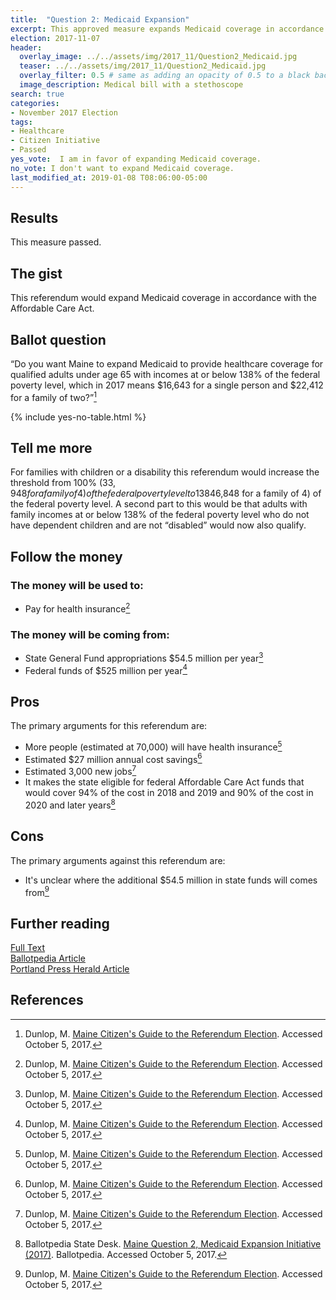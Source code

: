 ```yaml
---
title:  "Question 2: Medicaid Expansion"
excerpt: This approved measure expands Medicaid coverage in accordance with the Affordable Care Act.
election: 2017-11-07
header:
  overlay_image: ../../assets/img/2017_11/Question2_Medicaid.jpg
  teaser: ../../assets/img/2017_11/Question2_Medicaid.jpg
  overlay_filter: 0.5 # same as adding an opacity of 0.5 to a black background
  image_description: Medical bill with a stethoscope
search: true
categories:
- November 2017 Election
tags:
- Healthcare
- Citizen Initiative
- Passed
yes_vote:  I am in favor of expanding Medicaid coverage.
no_vote: I don't want to expand Medicaid coverage.
last_modified_at: 2019-01-08 T08:06:00-05:00
---
```


## Results
This measure passed.

## The gist
This referendum would expand Medicaid coverage in accordance with the Affordable Care Act.

## Ballot question
“Do you want Maine to expand Medicaid to provide healthcare coverage for qualified adults under age 65 with incomes at or below 138% of the federal poverty level, which in 2017 means $16,643 for a single person and $22,412 for a family of two?”[^3]

{% include yes-no-table.html %}


## Tell me more
For families with children or a disability this referendum would increase the threshold from 100% ($33,948 for a family of 4) of the federal poverty level to 138% ($46,848 for a family of 4) of the federal poverty level.  A second part to this would be that adults with family incomes at or below 138% of the federal poverty level who do not have dependent children and are not “disabled” would now also qualify.

## Follow the money
### The money will be used to:
* Pay for health insurance[^3]

### The money will be coming from:
* State General Fund appropriations $54.5 million per year[^3]
* Federal funds of $525 million per year[^3]

## Pros
The primary arguments for this referendum are:

* More people (estimated at 70,000) will have health insurance[^3]
* Estimated $27 million annual cost savings[^3]
* Estimated 3,000 new jobs[^3]
* It makes the state eligible for federal Affordable Care Act funds that would cover 94% of the cost in 2018 and 2019 and 90% of the cost in 2020 and later years[^1]

## Cons
The primary arguments against this referendum are:
* It's unclear where the additional $54.5 million in state funds will comes from[^3]

## Further reading
[Full Text](http://www.mainelegislature.org/legis/bills/getPDF.asp?paper=SP0240&item=1&snum=128)
<br>[Ballotpedia Article](https://ballotpedia.org/Maine_Question_2,_Medicaid_Expansion_Initiative_(2017))
<br>[Portland Press Herald Article](http://www.pressherald.com/2017/10/03/small-business-coalition-endorses-medicaid-expansion-in-maine/)


## References
[^1]: Ballotpedia State Desk. [Maine Question 2, Medicaid Expansion Initiative (2017)](https://ballotpedia.org/Maine_Question_2,_Medicaid_Expansion_Initiative_(2017)). Ballotpedia.  Accessed October 5, 2017.

[^2]: [Sec. A-1.  22 MRSA §3174-G, sub-§1](http://www.mainelegislature.org/legis/bills/getPDF.asp?paper=SP0240&item=1&snum=128). Accessed October 5, 2017

[^3]: Dunlop, M. [Maine Citizen's Guide to the Referendum Election](http://www.maine.gov/sos/cec/elec/upcoming/citizensguide2017.pdf). Accessed October 5, 2017.

[^4]: Lawlor, Joe. [Medicaid expansion – on Maine’s November ballot – divides business groups](http://www.pressherald.com/2017/10/03/small-business-coalition-endorses-medicaid-expansion-in-maine/). Portland Press Herald.  Accessed October 5, 2017.
